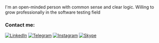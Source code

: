 I'm an open-minded person with common sense and clear logic. Willing to grow professionally in the software testing field

### Contact me:
[![LinkedIn](https://img.shields.io/badge/-LinkedIn-090909?style=for-the-badge&logo=linkedin&logoColor=007BB6)](https://www.linkedin.com/in/margaritabobrik/)
[![Telegram](https://img.shields.io/badge/-Telegram-090909?style=for-the-badge&logo=telegram&logoColor=27A0D9)](https://t.me/Margarita_Bobrik)
[![Instagram](https://img.shields.io/badge/-Instagram-090909?style=for-the-badge&logo=instagram&logoColor=B4068E)](https://www.instagram.com/margo_yo)
[![Skype](https://img.shields.io/badge/-Skype-090909?style=for-the-badge&logo=Skype&logoColor=318CE7)](https://join.skype.com/invite/AUMdXVun5MoL)